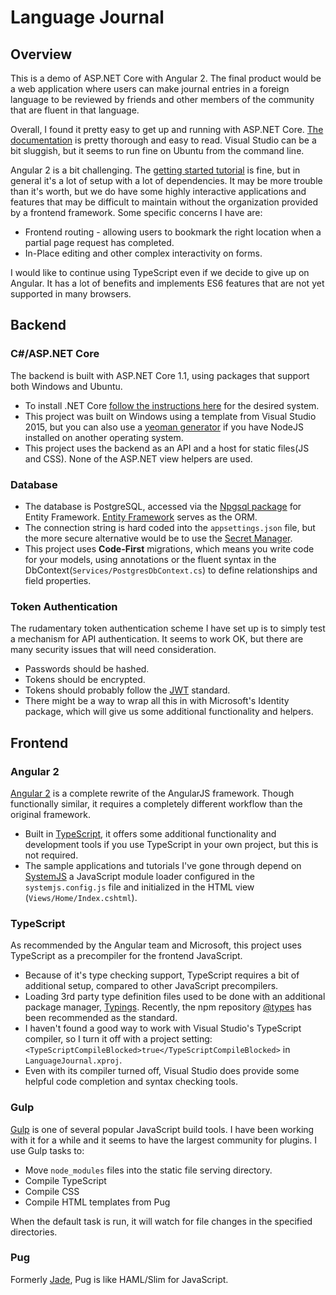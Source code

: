 # Language Journal

## Overview

This is a demo of ASP.NET Core with Angular 2. The final product would be a web application where users can make journal entries in a foreign language to be reviewed by friends and other members of the community that are fluent in that language.

Overall, I found it pretty easy to get up and running with ASP.NET Core. [The documentation](https://docs.microsoft.com/en-us/aspnet/core/) is pretty thorough and easy to read. Visual Studio can be a bit sluggish, but it seems to run fine on Ubuntu from the command line.

Angular 2 is a bit challenging. The [getting started tutorial](https://angular.io/docs/ts/latest/guide/) is fine, but in general it's a lot of setup with a lot of dependencies. It may be more trouble than it's worth, but we do have some highly interactive applications and features that may be difficult to maintain without the organization provided by a frontend framework. Some specific concerns I have are:

* Frontend routing - allowing users to bookmark the right location when a partial page request has completed.
* In-Place editing and other complex interactivity on forms.

I would like to continue using TypeScript even if we decide to give up on Angular. It has a lot of benefits and implements ES6 features that are not yet supported in many browsers.

## Backend

### C#/ASP.NET Core

The backend is built with ASP.NET Core 1.1, using packages that support both Windows and Ubuntu.

* To install .NET Core [follow the instructions here](https://www.microsoft.com/net/core#linuxubuntu) for the desired system.
* This project was built on Windows using a template from Visual Studio 2015, but you can also use a [yeoman generator](https://github.com/OmniSharp/generator-aspnet) if you have NodeJS installed on another operating system.
* This project uses the backend as an API and a host for static files(JS and CSS). None of the ASP.NET view helpers are used.

### Database

* The database is PostgreSQL, accessed via the [Npgsql package](http://www.npgsql.org/doc/index.html) for Entity Framework. [Entity Framework](https://docs.microsoft.com/en-us/ef/) serves as the ORM.
* The connection string is hard coded into the `appsettings.json` file, but the more secure alternative would be to use the [Secret Manager](https://docs.microsoft.com/en-us/aspnet/core/security/app-secrets).
* This project uses **Code-First** migrations, which means you write code for your models, using annotations or the fluent syntax in the DbContext(`Services/PostgresDbContext.cs`) to define relationships and field properties. 

### Token Authentication

The rudamentary token authentication scheme I have set up is to simply test a mechanism for API authentication. It seems to work OK, but there are many security issues that will need consideration.

* Passwords should be hashed.
* Tokens should be encrypted.
* Tokens should probably follow the [JWT](https://tools.ietf.org/html/rfc7519) standard.
* There might be a way to wrap all this in with Microsoft's Identity package, which will give us some additional functionality and helpers.

## Frontend

### Angular 2

[Angular 2](https://angular.io/) is a complete rewrite of the AngularJS framework. Though functionally similar, it requires a completely different workflow than the original framework.

* Built in [TypeScript](https://www.typescriptlang.org/), it offers some additional functionality and development tools if you use TypeScript in your own project, but this is not required.
* The sample applications and tutorials I've gone through depend on [SystemJS](https://github.com/systemjs/systemjs) a JavaScript module loader configured in the `systemjs.config.js` file and initialized in the HTML view (`Views/Home/Index.cshtml`).

### TypeScript

As recommended by the Angular team and Microsoft, this project uses TypeScript as a precompiler for the frontend JavaScript.

* Because of it's type checking support, TypeScript requires a bit of additional setup, compared to other JavaScript precompilers.
* Loading 3rd party type definition files used to be done with an additional package manager, [Typings](https://github.com/typings/typings). Recently, the npm repository [@types](https://blogs.msdn.microsoft.com/typescript/2016/06/15/the-future-of-declaration-files/) has been recommended as the standard.
* I haven't found a good way to work with Visual Studio's TypeScript compiler, so I turn it off with a project setting: `<TypeScriptCompileBlocked>true</TypeScriptCompileBlocked>` in `LanguageJournal.xproj`.
* Even with its compiler turned off, Visual Studio does provide some helpful code completion and syntax checking tools.

### Gulp

[Gulp](http://gulpjs.com/) is one of several popular JavaScript build tools. I have been working with it for a while and it seems to have the largest community for plugins. I use Gulp tasks to:

* Move `node_modules` files into the static file serving directory.
* Compile TypeScript
* Compile CSS
* Compile HTML templates from Pug

When the default task is run, it will watch for file changes in the specified directories.

### Pug

Formerly [Jade](https://www.npmjs.com/package/jade), Pug is like HAML/Slim for JavaScript.

